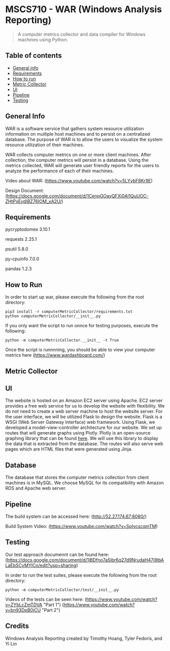 # MSCS710 - WAR (Windows Analysis Reporting)
> A computer metrics collector and data compiler for Windows machines using Python.

## Table of contents
* [General info](#general-info)
* [Requirements](#requirements)
* [How to run](#how-to-run)
* [Metric Collector](#metric-collector)
* [UI](#ui)
* [Pipeline](#pipeline)
* [Testing](#testing)

## General Info
WAR is a software service that gathers system resource utilization information on multiple host machines and to persist on a centralized database. The purpose of WAR is to allow the users to visualize the system resource utilization of their machines.

WAR collects computer metrics on one or more client machines. After collection, the computer metrics will persist in a database. Using the metrics collected, WAR will generate user friendly reports for the users to analyze the performance of each of their machines. 

Video about WAR: 
(https://www.youtube.com/watch?v=5LYybF8Kr9E)

Design Document: 
(https://docs.google.com/document/d/1CenpGOayQFXi0Al1QuUOC-ZHtPxEydIBZ76IOM_xA2U/)


## Requirements
pycryptodomex 3.10.1

requests 2.25.1

psutil 5.8.0

py-cpuinfo 7.0.0

pandas 1.2.3

## How to Run
In order to start up war, please execute the following from the root directory:

```
pip3 install -r computerMetricCollector/requirements.txt
python computerMetricCollector/__init__.py
```
If you only want the script to run onnce for testing purposes, execute the following:
```
python -m computerMetricCollector.__init__ -t True
```

Once the script is runnnning, you should be able to view your computer metrics here
(https://www.wardashboard.com/)

## Metric Collector

## UI
The website is hosted on an Amazon EC2 server using Apache. EC2 server provides a free web service for us to develop the website with flexibility. We do not need to create a web server machine to host the website server. For the user interface, we will be utilized Flask to design the website. Flask is a WSGI (Web Server Gateway Interface) web framework. Using Flask, we developed a model-view-controller architecture for our website. We set up routes that will generate graphs using Plotly. Plotly is an open-source graphing library that can be found [here][1]. We will use this library to display the data that is extracted from the database. The routes will also serve web pages which are HTML files that were generated using Jinja.

[1]: plotly.com/python/

## Database
The database that stores the computer metrics collection from client machines is in MySQL. We choose MySQL for its compatibility with Amazon RDS and Apache web server. 

## Pipeline
The build system can be accessed here:
(http://52.27.174.67:8080/)

Build System Video:
(https://www.youtube.com/watch?v=SpIvcscqmTM)

## Testing
Our test approach documennt can be found here:
(https://docs.google.com/document/d/1jBDfno7a5ibr6q27d9NrudaH47j9lbALaEbSCyMYlCo/edit?usp=sharing)

In order to run the test suites, please execute the following from the root directory:

```
python -m computerMetricCollector/test/__init__.py
```

Videos of the tests can be seen here:
(https://www.youtube.com/watch?v=ZYbLcZmTDVA "Part 1")
(https://www.youtube.com/watch?v=bn93DpB0jCU "Part 2")

## Credits
Windows Analysis Reporting created by Timothy Hoang, Tyler Fedoris, and Yi Lin
